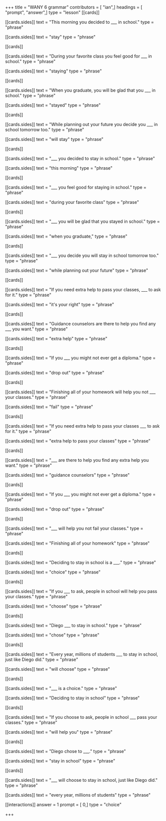 +++
title = "WANY 6 grammar"
contributors = [ "ian",]
headings = [ "prompt", "answer",]
type = "lesson"
[[cards]]

[[cards.sides]]
text = "This morning you decided to ___ in school."
type = "phrase"

[[cards.sides]]
text = "stay"
type = "phrase"

[[cards]]

[[cards.sides]]
text = "During your favorite class you feel good for ___ in school."
type = "phrase"

[[cards.sides]]
text = "staying"
type = "phrase"

[[cards]]

[[cards.sides]]
text = "When you graduate, you will be glad that you ___ in school."
type = "phrase"

[[cards.sides]]
text = "stayed"
type = "phrase"

[[cards]]

[[cards.sides]]
text = "While planning out your future you decide you ___ in school tomorrow too."
type = "phrase"

[[cards.sides]]
text = "will stay"
type = "phrase"

[[cards]]

[[cards.sides]]
text = "___ you decided to stay in school."
type = "phrase"

[[cards.sides]]
text = "this morning"
type = "phrase"

[[cards]]

[[cards.sides]]
text = "___ you feel good for staying in school."
type = "phrase"

[[cards.sides]]
text = "during your favorite class"
type = "phrase"

[[cards]]

[[cards.sides]]
text = "___ you will be glad that you stayed in school."
type = "phrase"

[[cards.sides]]
text = "when you graduate,"
type = "phrase"

[[cards]]

[[cards.sides]]
text = "___ you decide you will stay in school tomorrow too."
type = "phrase"

[[cards.sides]]
text = "while planning out your future"
type = "phrase"

[[cards]]

[[cards.sides]]
text = "If you need extra help to pass your classes, ___ to ask for it."
type = "phrase"

[[cards.sides]]
text = "it's your right"
type = "phrase"

[[cards]]

[[cards.sides]]
text = "Guidance counselors are there to help you find any ___ you want."
type = "phrase"

[[cards.sides]]
text = "extra help"
type = "phrase"

[[cards]]

[[cards.sides]]
text = "If you ___ you might not ever get a diploma."
type = "phrase"

[[cards.sides]]
text = "drop out"
type = "phrase"

[[cards]]

[[cards.sides]]
text = "Finishing all of your homework will help you not ___ your classes."
type = "phrase"

[[cards.sides]]
text = "fail"
type = "phrase"

[[cards]]

[[cards.sides]]
text = "If you need extra help to pass your classes ___ to ask for it."
type = "phrase"

[[cards.sides]]
text = "extra help to pass your classes"
type = "phrase"

[[cards]]

[[cards.sides]]
text = "___ are there to help you find any extra help you want."
type = "phrase"

[[cards.sides]]
text = "guidance counselors"
type = "phrase"

[[cards]]

[[cards.sides]]
text = "If you ___ you might not ever get a diploma."
type = "phrase"

[[cards.sides]]
text = "drop out"
type = "phrase"

[[cards]]

[[cards.sides]]
text = "___ will help you not fail your classes."
type = "phrase"

[[cards.sides]]
text = "Finishing all of your homework"
type = "phrase"

[[cards]]

[[cards.sides]]
text = "Deciding to stay in school is a ___."
type = "phrase"

[[cards.sides]]
text = "choice"
type = "phrase"

[[cards]]

[[cards.sides]]
text = "If you ___ to ask, people in school will help you pass your classes."
type = "phrase"

[[cards.sides]]
text = "choose"
type = "phrase"

[[cards]]

[[cards.sides]]
text = "Diego ___ to stay in school."
type = "phrase"

[[cards.sides]]
text = "chose"
type = "phrase"

[[cards]]

[[cards.sides]]
text = "Every year, millions of students ___ to stay in school, just like Diego did."
type = "phrase"

[[cards.sides]]
text = "will choose"
type = "phrase"

[[cards]]

[[cards.sides]]
text = "___ is a choice."
type = "phrase"

[[cards.sides]]
text = "Deciding to stay in school"
type = "phrase"

[[cards]]

[[cards.sides]]
text = "If you choose to ask, people in school ___ pass your classes."
type = "phrase"

[[cards.sides]]
text = "will help you"
type = "phrase"

[[cards]]

[[cards.sides]]
text = "Diego chose to ___."
type = "phrase"

[[cards.sides]]
text = "stay in school"
type = "phrase"

[[cards]]

[[cards.sides]]
text = "___ will choose to stay in school, just like Diego did."
type = "phrase"

[[cards.sides]]
text = "every year, millions of students"
type = "phrase"

[[interactions]]
answer = 1
prompt = [ 0,]
type = "choice"

+++
